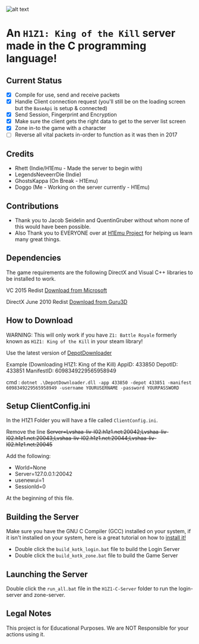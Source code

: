 ![alt text](https://cutewallpaper.org/21/h1z1-king-of-the-kill-twitter/H1z1-King-Of-The-Kill-Wallpaper-Z1-Battle-Royale-Hd-.jpg)

# An `H1Z1: King of the Kill` server made in the C programming language!

## Current Status
- [x] Compile for use, send and receive packets
- [x] Handle Client connection request (you'll still be on the loading screen but the `BaseApi` is setup & connected)
- [x] Send Session, Fingerprint and Encryption
- [x] Make sure the client gets the right data to get to the server list screen
- [x] Zone in-to the game with a character
- [ ] Reverse all vital packets in-order to function as it was then in 2017

## Credits
- Rhett (Indie/H1Emu - Made the server to begin with)
- LegendsNeveerrDie (Indie)
- GhostsKappa (On Break - H1Emu)
- Doggo (Me - Working on the server currently - H1Emu)

## Contributions
- Thank you to Jacob Seidelin and QuentinGruber without whom none of this would have been possible.
- Also Thank you to EVERYONE over at [H1Emu Project](https://github.com/QuentinGruber/h1z1-server) for helping us learn many great things.

## Dependencies
The game requirements are the following DirectX and Visual C++ libraries to be installed to work.

VC 2015 Redist [Download from Microsoft](https://www.microsoft.com/en-gb/download/details.aspx?id=48145)

DirectX June 2010 Redist [Download from Guru3D](https://www.guru3d.com/files-get/directx-end-user-runtimes-(june-2010),8.html)

## How to Download
WARNING: This will only work if you have `Z1: Battle Royale` formerly known as `H1Z1: King of the Kill` in your steam library!

Use the latest version of [DepotDownloader](https://github.com/SteamRE/DepotDownloader)

Example (Downloading H1Z1: King of the Kill)
AppID: 433850  DepotID: 433851   ManifestID: 6098349229565958949

cmd : `dotnet .\DepotDownloader.dll -app 433850 -depot 433851 -manifest 6098349229565958949 -username YOURUSERNAME -password YOURPASSWORD`

## Setup ClientConfig.ini
In the H1Z1 Folder you will have a file called `ClientConfig.ini`.

Remove the line ~~Server=Lvshaa-liv-l02.h1z1.net:20042;Lvshaa-liv-l02.h1z1.net:20043;Lvshaa-liv-l02.h1z1.net:20044;Lvshaa-liv-l02.h1z1.net:20045~~ 

Add the following:

- World=None
- Server=127.0.0.1:20042
- usenewui=1
- SessionId=0

At the beginning of this file.

## Building the Server
Make sure you have the GNU C Compiler (GCC) installed on your system, if it isn't installed on your system, here is a great tutorial on how to [install it!](https://www.youtube.com/watch?v=8CNRX1Bk5sY) 

- Double click the `build_kotk_login.bat` file to build the Login Server
- Double click the `build_kotk_zone.bat` file to build the Game Server

## Launching the Server
Double click the `run_all.bat` file in the `H1Z1-C-Server` folder to run the login-server and zone-server.

## Legal Notes
This project is for Educational Purposes. We are NOT Responsible for your actions using it.
